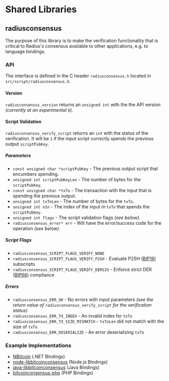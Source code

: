 Shared Libraries
================

## radiusconsensus

The purpose of this library is to make the verification functionality that is critical to Radius's consensus available to other applications, e.g. to language bindings.

### API

The interface is defined in the C header `radiusconsensus.h` located in  `src/script/radiusconsensus.h`.

#### Version

`radiusconsensus_version` returns an `unsigned int` with the the API version *(currently at an experimental `0`)*.

#### Script Validation

`radiusconsensus_verify_script` returns an `int` with the status of the verification. It will be `1` if the input script correctly spends the previous output `scriptPubKey`.

##### Parameters
- `const unsigned char *scriptPubKey` - The previous output script that encumbers spending.
- `unsigned int scriptPubKeyLen` - The number of bytes for the `scriptPubKey`.
- `const unsigned char *txTo` - The transaction with the input that is spending the previous output.
- `unsigned int txToLen` - The number of bytes for the `txTo`.
- `unsigned int nIn` - The index of the input in `txTo` that spends the `scriptPubKey`.
- `unsigned int flags` - The script validation flags *(see below)*.
- `radiusconsensus_error* err` - Will have the error/success code for the operation *(see below)*.

##### Script Flags
- `radiusconsensus_SCRIPT_FLAGS_VERIFY_NONE`
- `radiusconsensus_SCRIPT_FLAGS_VERIFY_P2SH` - Evaluate P2SH ([BIP16](https://github.com/bitcoin/bips/blob/master/bip-0016.mediawiki)) subscripts
- `radiusconsensus_SCRIPT_FLAGS_VERIFY_DERSIG` - Enforce strict DER ([BIP66](https://github.com/bitcoin/bips/blob/master/bip-0066.mediawiki)) compliance

##### Errors
- `radiusconsensus_ERR_OK` - No errors with input parameters *(see the return value of `radiusconsensus_verify_script` for the verification status)*
- `radiusconsensus_ERR_TX_INDEX` - An invalid index for `txTo`
- `radiusconsensus_ERR_TX_SIZE_MISMATCH` - `txToLen` did not match with the size of `txTo`
- `radiusconsensus_ERR_DESERIALIZE` - An error deserializing `txTo`

### Example Implementations
- [NBitcoin](https://github.com/NicolasDorier/NBitcoin/blob/master/NBitcoin/Script.cs#L814) (.NET Bindings)
- [node-libbitcoinconsensus](https://github.com/bitpay/node-libbitcoinconsensus) (Node.js Bindings)
- [java-libbitcoinconsensus](https://github.com/dexX7/java-libbitcoinconsensus) (Java Bindings)
- [bitcoinconsensus-php](https://github.com/Bit-Wasp/bitcoinconsensus-php) (PHP Bindings)
